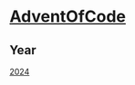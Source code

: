 # [AdventOfCode](https://adventofcode.com/)

## Year
[2024](https://github.com/nickclason/AdventOfCode/tree/main/year/2024/README.md)
